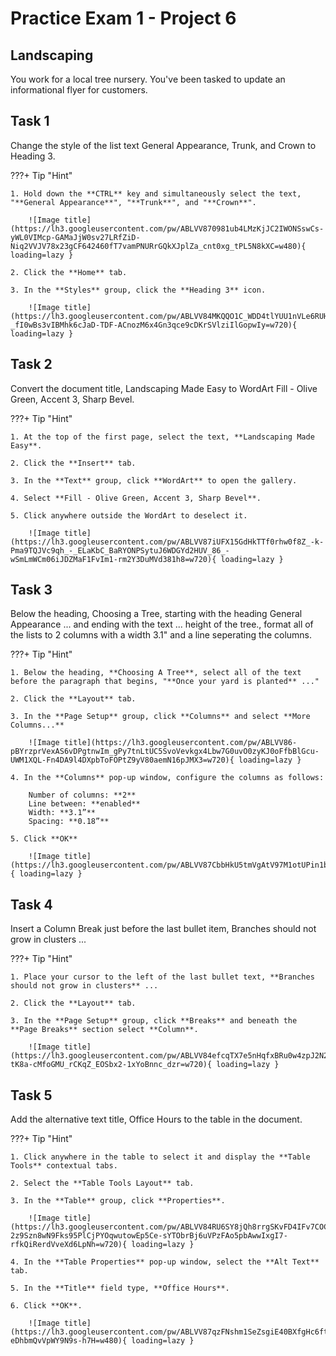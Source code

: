 # Practice Exam 1 - Project 6

## Landscaping

You work for a local tree nursery. You've been tasked to update an informational flyer for customers.

## Task 1
 
Change the style of the list text General Appearance, Trunk, and Crown to Heading 3.

???+ Tip "Hint"

    1. Hold down the **CTRL** key and simultaneously select the text, "**General Appearance**", "**Trunk**", and "**Crown**".
 
        ![Image title](https://lh3.googleusercontent.com/pw/ABLVV870981ub4LMzKjJC2IWONSswCs-yWL0VIMcp-GAMaJjW0sv27LRfZiD-Niq2VVJV78x23gCF642460fT7vamPNURrGQkXJplZa_cnt0xg_tPL5N8kXC=w480){ loading=lazy }

    2. Click the **Home** tab.

    3. In the **Styles** group, click the **Heading 3** icon.

        ![Image title](https://lh3.googleusercontent.com/pw/ABLVV84MKQQO1C_WDD4tlYUU1nVLe6RUHXGfCLlBmPBj28qlMq3Ezry5aLOrcR-_fI0wBs3vIBMhk6cJaD-TDF-ACnozM6x4Gn3qce9cDKrSVlziIlGopwIy=w720){ loading=lazy }

## Task 2

Convert the document title, Landscaping Made Easy to WordArt Fill - Olive Green, Accent 3, Sharp Bevel.

???+ Tip "Hint"

    1. At the top of the first page, select the text, **Landscaping Made Easy**.

    2. Click the **Insert** tab.

    3. In the **Text** group, click **WordArt** to open the gallery.

    4. Select **Fill - Olive Green, Accent 3, Sharp Bevel**.

    5. Click anywhere outside the WordArt to deselect it.

        ![Image title](https://lh3.googleusercontent.com/pw/ABLVV87iUFX15GdHkTTf0rhw0f8Z_-k-Pma9TQJVc9qh_-_ELaKbC_BaRYONPSytuJ6WDGYd2HUV_86_-wSmLmWCm06iJDZMaF1FvIm1-rm2Y3DuMVd381h8=w720){ loading=lazy }

## Task 3

Below the heading, Choosing a Tree, starting with the heading General Appearance ... and ending with the text ... height of the tree., format all of the lists to 2 columns with a width 3.1" and a line seperating the columns.

???+ Tip "Hint"

    1. Below the heading, **Choosing A Tree**, select all of the text before the paragraph that begins, "**Once your yard is planted** ..."

    2. Click the **Layout** tab.

    3. In the **Page Setup** group, click **Columns** and select **More Columns...**

        ![Image title](https://lh3.googleusercontent.com/pw/ABLVV86-pBYrzprVexAS6vDPgtnwIm_gPy7tnLtUC5SvoVevkgx4Lbw7G0uvO0zyKJ0oFfbBlGcu-UWM1XQL-Fn4DA9l4DXpbToFOPtZ9yV80aemN16pJMX3=w720){ loading=lazy }

    4. In the **Columns** pop-up window, configure the columns as follows:

        Number of columns: **2**  
        Line between: **enabled**  
        Width: **3.1”**  
        Spacing: **0.18”**  

    5. Click **OK**

        ![Image title](https://lh3.googleusercontent.com/pw/ABLVV87CbbHkU5tmVgAtV97M1otUPin1bfwKr5GpHF7EmBMmnMu9XY9icN3FYFMyncv9G7lnhKsFyWM6IuVLZl1cTnDhklJ7N11pinKp3BzWkMUdeJbmI5gp=w480){ loading=lazy }

## Task 4

Insert a Column Break just before the last bullet item, Branches should not grow in clusters ...

???+ Tip "Hint"

    1. Place your cursor to the left of the last bullet text, **Branches should not grow in clusters** ...

    2. Click the **Layout** tab.

    3. In the **Page Setup** group, click **Breaks** and beneath the **Page Breaks** section select **Column**.

        ![Image title](https://lh3.googleusercontent.com/pw/ABLVV84efcqTX7e5nHqfxBRu0w4zpJ2N2dZzDbxXMRTf1nE7OCcjPAeBhGRnNYFLeb_J8KYAaSZGgypyI-tK8a-cMfoGMU_rCKqZ_EOSbx2-1xYoBnnc_dzr=w720){ loading=lazy }

## Task 5

Add the alternative text title, Office Hours to the table in the document.

???+ Tip "Hint"

    1. Click anywhere in the table to select it and display the **Table Tools** contextual tabs.

    2. Select the **Table Tools Layout** tab.

    3. In the **Table** group, click **Properties**.
 
        ![Image title](https://lh3.googleusercontent.com/pw/ABLVV84RU6SY8jQh8rrgSKvFD4IFv7COC6tM73-2z9Szn8wN9Fks95PlCjPYOqwutowEp5Ce-sYTObrBj6uVPzFAo5pbAwwIxgI7-rfkQiRerdVveXd6LpNh=w720){ loading=lazy }

    4. In the **Table Properties** pop-up window, select the **Alt Text** tab.

    5. In the **Title** field type, **Office Hours**.

    6. Click **OK**.

        ![Image title](https://lh3.googleusercontent.com/pw/ABLVV87qzFNshm1SeZsgiE40BXfgHc6ftS80uTMreerYOvSJViRKM_RqCE_jngTLd0FE6sEVC8rc6RtT_X4iMhaitiuAVBtFQpm9-eDhbmQvVpWY9N9s-h7H=w480){ loading=lazy }
